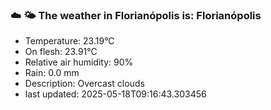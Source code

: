 ### ☁️ 🌤️  The weather in Florianópolis is: Florianópolis

- Temperature: 23.19°C
- On flesh: 23.91°C
- Relative air humidity: 90%
- Rain: 0.0 mm
- Description: Overcast clouds
- last updated: 2025-05-18T09:16:43.303456
